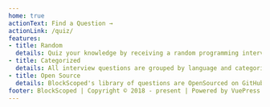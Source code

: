 ```yaml
---
home: true
actionText: Find a Question →
actionLink: /quiz/
features:
- title: Random
  details: Quiz your knowledge by receiving a random programming interview questions. Questions are linkable for sharing and for future reference.
- title: Categorized
  details: All interview questions are grouped by language and categorized by difficulty, required materials, concepts, and many others.
- title: Open Source
  details: BlockScoped's library of questions are OpenSourced on GitHub. Wish there were more Elm interview questions? Contribute!
footer: BlockScoped | Copyright © 2018 - present | Powered by VuePress
---
```

